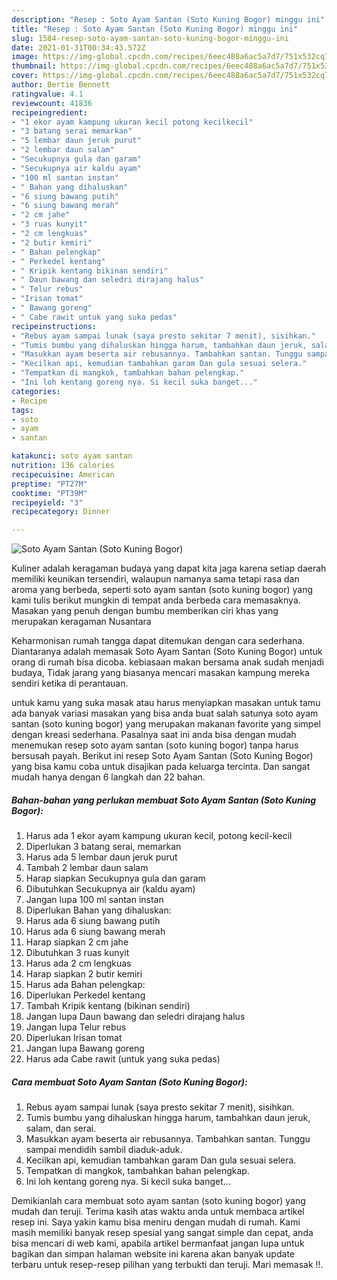 ```yaml
---
description: "Resep : Soto Ayam Santan (Soto Kuning Bogor) minggu ini"
title: "Resep : Soto Ayam Santan (Soto Kuning Bogor) minggu ini"
slug: 1584-resep-soto-ayam-santan-soto-kuning-bogor-minggu-ini
date: 2021-01-31T00:34:43.572Z
image: https://img-global.cpcdn.com/recipes/6eec488a6ac5a7d7/751x532cq70/soto-ayam-santan-soto-kuning-bogor-foto-resep-utama.jpg
thumbnail: https://img-global.cpcdn.com/recipes/6eec488a6ac5a7d7/751x532cq70/soto-ayam-santan-soto-kuning-bogor-foto-resep-utama.jpg
cover: https://img-global.cpcdn.com/recipes/6eec488a6ac5a7d7/751x532cq70/soto-ayam-santan-soto-kuning-bogor-foto-resep-utama.jpg
author: Bertie Bennett
ratingvalue: 4.1
reviewcount: 41836
recipeingredient:
- "1 ekor ayam kampung ukuran kecil potong kecilkecil"
- "3 batang serai memarkan"
- "5 lembar daun jeruk purut"
- "2 lembar daun salam"
- "Secukupnya gula dan garam"
- "Secukupnya air kaldu ayam"
- "100 ml santan instan"
- " Bahan yang dihaluskan"
- "6 siung bawang putih"
- "6 siung bawang merah"
- "2 cm jahe"
- "3 ruas kunyit"
- "2 cm lengkuas"
- "2 butir kemiri"
- " Bahan pelengkap"
- " Perkedel kentang"
- " Kripik kentang bikinan sendiri"
- " Daun bawang dan seledri dirajang halus"
- " Telur rebus"
- "Irisan tomat"
- " Bawang goreng"
- " Cabe rawit untuk yang suka pedas"
recipeinstructions:
- "Rebus ayam sampai lunak (saya presto sekitar 7 menit), sisihkan."
- "Tumis bumbu yang dihaluskan hingga harum, tambahkan daun jeruk, salam, dan serai."
- "Masukkan ayam beserta air rebusannya. Tambahkan santan. Tunggu sampai mendidih sambil diaduk-aduk."
- "Kecilkan api, kemudian tambahkan garam Dan gula sesuai selera."
- "Tempatkan di mangkok, tambahkan bahan pelengkap."
- "Ini loh kentang goreng nya. Si kecil suka banget..."
categories:
- Recipe
tags:
- soto
- ayam
- santan

katakunci: soto ayam santan 
nutrition: 136 calories
recipecuisine: American
preptime: "PT27M"
cooktime: "PT39M"
recipeyield: "3"
recipecategory: Dinner

---
```



![Soto Ayam Santan (Soto Kuning Bogor)](https://img-global.cpcdn.com/recipes/6eec488a6ac5a7d7/751x532cq70/soto-ayam-santan-soto-kuning-bogor-foto-resep-utama.jpg)

Kuliner adalah keragaman budaya yang dapat kita jaga karena setiap daerah memiliki keunikan tersendiri, walaupun namanya sama tetapi rasa dan aroma yang berbeda, seperti soto ayam santan (soto kuning bogor) yang kami tulis berikut mungkin di tempat anda berbeda cara memasaknya. Masakan yang penuh dengan bumbu memberikan ciri khas yang merupakan keragaman Nusantara

Keharmonisan rumah tangga dapat ditemukan dengan cara sederhana. Diantaranya adalah memasak Soto Ayam Santan (Soto Kuning Bogor) untuk orang di rumah bisa dicoba. kebiasaan makan bersama anak sudah menjadi budaya, Tidak jarang yang biasanya mencari masakan kampung mereka sendiri ketika di perantauan.



untuk kamu yang suka masak atau harus menyiapkan masakan untuk tamu ada banyak variasi masakan yang bisa anda buat salah satunya soto ayam santan (soto kuning bogor) yang merupakan makanan favorite yang simpel dengan kreasi sederhana. Pasalnya saat ini anda bisa dengan mudah menemukan resep soto ayam santan (soto kuning bogor) tanpa harus bersusah payah.
Berikut ini resep Soto Ayam Santan (Soto Kuning Bogor) yang bisa kamu coba untuk disajikan pada keluarga tercinta. Dan sangat mudah hanya dengan 6 langkah dan 22 bahan.


<!--inarticleads1-->

##### Bahan-bahan yang perlukan membuat Soto Ayam Santan (Soto Kuning Bogor):

1. Harus ada 1 ekor ayam kampung ukuran kecil, potong kecil-kecil
1. Diperlukan 3 batang serai, memarkan
1. Harus ada 5 lembar daun jeruk purut
1. Tambah 2 lembar daun salam
1. Harap siapkan Secukupnya gula dan garam
1. Dibutuhkan Secukupnya air (kaldu ayam)
1. Jangan lupa 100 ml santan instan
1. Diperlukan  Bahan yang dihaluskan:
1. Harus ada 6 siung bawang putih
1. Harus ada 6 siung bawang merah
1. Harap siapkan 2 cm jahe
1. Dibutuhkan 3 ruas kunyit
1. Harus ada 2 cm lengkuas
1. Harap siapkan 2 butir kemiri
1. Harus ada  Bahan pelengkap:
1. Diperlukan  Perkedel kentang
1. Tambah  Kripik kentang (bikinan sendiri)
1. Jangan lupa  Daun bawang dan seledri dirajang halus
1. Jangan lupa  Telur rebus
1. Diperlukan Irisan tomat
1. Jangan lupa  Bawang goreng
1. Harus ada  Cabe rawit (untuk yang suka pedas)




<!--inarticleads2-->

##### Cara membuat  Soto Ayam Santan (Soto Kuning Bogor):

1. Rebus ayam sampai lunak (saya presto sekitar 7 menit), sisihkan.
1. Tumis bumbu yang dihaluskan hingga harum, tambahkan daun jeruk, salam, dan serai.
1. Masukkan ayam beserta air rebusannya. Tambahkan santan. Tunggu sampai mendidih sambil diaduk-aduk.
1. Kecilkan api, kemudian tambahkan garam Dan gula sesuai selera.
1. Tempatkan di mangkok, tambahkan bahan pelengkap.
1. Ini loh kentang goreng nya. Si kecil suka banget...




Demikianlah cara membuat soto ayam santan (soto kuning bogor) yang mudah dan teruji. Terima kasih atas waktu anda untuk membaca artikel resep ini. Saya yakin kamu bisa meniru dengan mudah di rumah. Kami masih memiliki banyak resep spesial yang sangat simple dan cepat, anda bisa mencari di web kami, apabila artikel bermanfaat jangan lupa untuk bagikan dan simpan halaman website ini karena akan banyak update terbaru untuk resep-resep pilihan yang terbukti dan teruji. Mari memasak !!. 
